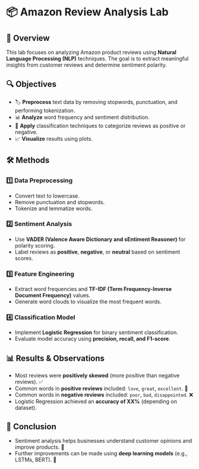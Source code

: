# 📦 Amazon Review Analysis Lab

## 📝 Overview
This lab focuses on analyzing Amazon product reviews using **Natural Language Processing (NLP)** techniques. The goal is to extract meaningful insights from customer reviews and determine sentiment polarity. 

## 🔍 Objectives
- 🏷️ **Preprocess** text data by removing stopwords, punctuation, and performing tokenization.
- 📊 **Analyze** word frequency and sentiment distribution.
- 🤖 **Apply** classification techniques to categorize reviews as positive or negative.
- 📈 **Visualize** results using plots.

## 🛠️ Methods
### 1️⃣ Data Preprocessing
- Convert text to lowercase.
- Remove punctuation and stopwords.
- Tokenize and lemmatize words.

### 2️⃣ Sentiment Analysis
- Use **VADER (Valence Aware Dictionary and sEntiment Reasoner)** for polarity scoring.
- Label reviews as **positive**, **negative**, or **neutral** based on sentiment scores.

### 3️⃣ Feature Engineering
- Extract word frequencies and **TF-IDF (Term Frequency-Inverse Document Frequency)** values.
- Generate word clouds to visualize the most frequent words.

### 4️⃣ Classification Model
- Implement **Logistic Regression** for binary sentiment classification.
- Evaluate model accuracy using **precision, recall, and F1-score**.

## 📊 Results & Observations
- Most reviews were **positively skewed** (more positive than negative reviews). ✅
- Common words in **positive reviews** included: `love`, `great`, `excellent`. 💖
- Common words in **negative reviews** included: `poor`, `bad`, `disappointed`. ❌
- Logistic Regression achieved an **accuracy of XX%** (depending on dataset).

## 📌 Conclusion
- Sentiment analysis helps businesses understand customer opinions and improve products. 🎯
- Further improvements can be made using **deep learning models** (e.g., LSTMs, BERT). 🧠
